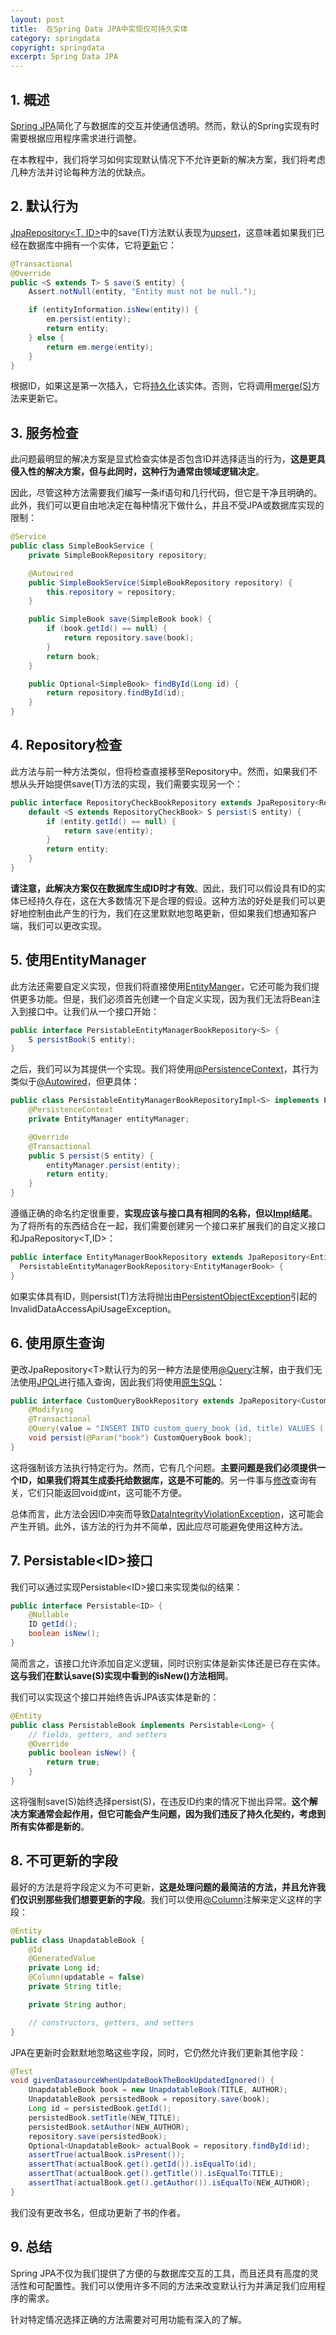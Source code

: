 ```yaml
---
layout: post
title:  在Spring Data JPA中实现仅可持久实体
category: springdata
copyright: springdata
excerpt: Spring Data JPA
---
```


## 1. 概述

[Spring JPA](https://www.baeldung.com/the-persistence-layer-with-spring-and-jpa)简化了与数据库的交互并使通信透明。然而，默认的Spring实现有时需要根据应用程序需求进行调整。

在本教程中，我们将学习如何实现默认情况下不允许更新的解决方案，我们将考虑几种方法并讨论每种方法的优缺点。

## 2. 默认行为

[JpaRepository<T, ID\>](https://www.baeldung.com/the-persistence-layer-with-spring-data-jpa)中的save(T)方法默认表现为[upsert](https://www.baeldung.com/spring-data-crud-repository-save#newInstance)，这意味着如果我们已经在数据库中拥有一个实体，它将[更新](https://www.baeldung.com/hibernate-save-persist-update-merge-saveorupdate)它：

```java
@Transactional
@Override
public <S extends T> S save(S entity) {
    Assert.notNull(entity, "Entity must not be null.");

    if (entityInformation.isNew(entity)) {
        em.persist(entity);
        return entity;
    } else {
        return em.merge(entity);
    }
}
```

根据ID，如果这是第一次插入，它将[持久化](https://www.baeldung.com/hibernate-save-persist-update-merge-saveorupdate#3-merge)该实体。否则，它将调用[merge(S)](https://www.baeldung.com/hibernate-save-persist-update-merge-saveorupdate#3-merge)方法来更新它。

## 3. 服务检查

此问题最明显的解决方案是显式检查实体是否包含ID并选择适当的行为，**这是更具侵入性的解决方案，但与此同时，这种行为通常由领域逻辑决定**。

因此，尽管这种方法需要我们编写一条if语句和几行代码，但它是干净且明确的。此外，我们可以更自由地决定在每种情况下做什么，并且不受JPA或数据库实现的限制：

```java
@Service
public class SimpleBookService {
    private SimpleBookRepository repository;

    @Autowired
    public SimpleBookService(SimpleBookRepository repository) {
        this.repository = repository;
    }

    public SimpleBook save(SimpleBook book) {
        if (book.getId() == null) {
            return repository.save(book);
        }
        return book;
    }

    public Optional<SimpleBook> findById(Long id) {
        return repository.findById(id);
    }
}
```

## 4. Repository检查

此方法与前一种方法类似，但将检查直接移至Repository中。然而，如果我们不想从头开始提供save(T)方法的实现，我们需要实现另一个：

```java
public interface RepositoryCheckBookRepository extends JpaRepository<RepositoryCheckBook, Long> {
    default <S extends RepositoryCheckBook> S persist(S entity) {
        if (entity.getId() == null) {
            return save(entity);
        }
        return entity;
    }
}
```

**请注意，此解决方案仅在数据库生成ID时才有效**。因此，我们可以假设具有ID的实体已经持久存在，这在大多数情况下是合理的假设。这种方法的好处是我们可以更好地控制由此产生的行为，我们在这里默默地忽略更新，但如果我们想通知客户端，我们可以更改实现。

## 5. 使用EntityManager

此方法还需要自定义实现，但我们将直接使用[EntityManger](https://www.baeldung.com/hibernate-entitymanager)，它还可能为我们提供更多功能。但是，我们必须首先创建一个自定义实现，因为我们无法将Bean注入到接口中。让我们从一个接口开始：

```java
public interface PersistableEntityManagerBookRepository<S> {
    S persistBook(S entity);
}
```

之后，我们可以为其提供一个实现。我们将使用[@PersistenceContext](https://www.baeldung.com/spring-data-entitymanager#access-entitymanager-with-spring-data)，其行为类似于[@Autowired](https://www.baeldung.com/spring-autowire)，但更具体：

```java
public class PersistableEntityManagerBookRepositoryImpl<S> implements PersistableEntityManagerBookRepository<S> {
    @PersistenceContext
    private EntityManager entityManager;

    @Override
    @Transactional
    public S persist(S entity) {
        entityManager.persist(entity);
        return entity;
    }
}
```

遵循正确的命名约定很重要，**实现应该与接口具有相同的名称，但以[Impl](https://docs.spring.io/spring-data/jpa/reference/repositories/custom-implementations.html)结尾**。为了将所有的东西结合在一起，我们需要创建另一个接口来扩展我们的自定义接口和JpaRepository<T,ID\>：

```java
public interface EntityManagerBookRepository extends JpaRepository<EntityManagerBook, Long>, 
  PersistableEntityManagerBookRepository<EntityManagerBook> {
}
```

如果实体具有ID，则persist(T)方法将抛出由[PersistentObjectException](https://www.baeldung.com/hibernate-detached-entity-passed-to-persist)引起的InvalidDataAccessApiUsageException。

## 6. 使用原生查询

更改JpaRepository<T\>默认行为的另一种方法是使用[@Query](https://www.baeldung.com/spring-data-jpa-query)注解，由于我们无法使用[JPQL](https://www.baeldung.com/jpa-queries)进行插入查询，因此我们将使用[原生SQL](https://www.baeldung.com/jpa-queries#native-query)：

```java
public interface CustomQueryBookRepository extends JpaRepository<CustomQueryBook, Long> {
    @Modifying
    @Transactional
    @Query(value = "INSERT INTO custom_query_book (id, title) VALUES (:#{#book.id}, :#{#book.title})", nativeQuery = true)
    void persist(@Param("book") CustomQueryBook book);
}
```

这将强制该方法执行特定行为。然而，它有几个问题。**主要问题是我们必须提供一个ID，如果我们将其生成委托给数据库，这是不可能的**。另一件事与[修改](https://www.baeldung.com/spring-data-jpa-modifying-annotation)查询有关，它们只能返回void或int，这可能不方便。

总体而言，此方法会因ID冲突而导致[DataIntegrityViolationException](https://www.baeldung.com/spring-dataIntegrityviolationexception)，这可能会产生开销。此外，该方法的行为并不简单，因此应尽可能避免使用这种方法。

## 7. Persistable<ID\>接口

我们可以通过实现Persistable<ID\>接口来实现类似的结果：

```java
public interface Persistable<ID> {
    @Nullable
    ID getId();
    boolean isNew();
}
```

简而言之，该接口允许添加自定义逻辑，同时识别实体是新实体还是已存在实体。**这与我们在默认save(S)实现中看到的isNew()方法相同**。

我们可以实现这个接口并始终告诉JPA该实体是新的：

```java
@Entity
public class PersistableBook implements Persistable<Long> {
    // fields, getters, and setters
    @Override
    public boolean isNew() {
        return true;
    }
}
```

这将强制save(S)始终选择persist(S)，在违反ID约束的情况下抛出异常。**这个解决方案通常会起作用，但它可能会产生问题，因为我们违反了持久化契约，考虑到所有实体都是新的**。

## 8. 不可更新的字段

最好的方法是将字段定义为不可更新，**这是处理问题的最简洁的方法，并且允许我们仅识别那些我们想要更新的字段**。我们可以使用[@Column](https://www.baeldung.com/jpa-basic-annotation#basic-vs-column)注解来定义这样的字段：

```java
@Entity
public class UnapdatableBook {
    @Id
    @GeneratedValue
    private Long id;
    @Column(updatable = false)
    private String title;

    private String author;

    // constructors, getters, and setters
}
```

JPA在更新时会默默地忽略这些字段，同时，它仍然允许我们更新其他字段：

```java
@Test
void givenDatasourceWhenUpdateBookTheBookUpdatedIgnored() {
    UnapdatableBook book = new UnapdatableBook(TITLE, AUTHOR);
    UnapdatableBook persistedBook = repository.save(book);
    Long id = persistedBook.getId();
    persistedBook.setTitle(NEW_TITLE);
    persistedBook.setAuthor(NEW_AUTHOR);
    repository.save(persistedBook);
    Optional<UnapdatableBook> actualBook = repository.findById(id);
    assertTrue(actualBook.isPresent());
    assertThat(actualBook.get().getId()).isEqualTo(id);
    assertThat(actualBook.get().getTitle()).isEqualTo(TITLE);
    assertThat(actualBook.get().getAuthor()).isEqualTo(NEW_AUTHOR);
}
```

我们没有更改书名，但成功更新了书的作者。

## 9. 总结

Spring JPA不仅为我们提供了方便的与数据库交互的工具，而且还具有高度的灵活性和可配置性。我们可以使用许多不同的方法来改变默认行为并满足我们应用程序的需求。

针对特定情况选择正确的方法需要对可用功能有深入的了解。